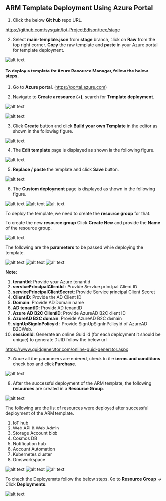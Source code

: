 ## ARM Template Deployment Using Azure Portal

1.	Click the below **Git hub** repo URL.

https://github.com/sysgain/Iot-ProjectEdison/tree/stage

2.	Select **main-template.json** from **stage** branch, click on **Raw** from the top right corner. **Copy** the raw template and **paste** in your Azure portal for template deployment.

![alt text](https://github.com/ChaitanyaGeddam/edison/raw/master/images/EdisonRmd1.png)

#### To deploy a template for Azure Resource Manager, follow the below steps.

1.	Go to **Azure portal**. (https://portal.azure.com)

2.	Navigate to **Create a resource (+)**, search for **Template deployment**.

![alt text](https://github.com/ChaitanyaGeddam/edison/raw/master/images/EdisonRmd2.png)

![alt text](https://github.com/ChaitanyaGeddam/edison/raw/master/images/EdisonRmd3.PNG)

3.	Click **Create** button and click **Build your own Template** in the editor as shown in the following figure.

![alt text](https://github.com/ChaitanyaGeddam/edison/raw/master/images/EdisonRmd4.PNG)

4.	The **Edit template** page is displayed as shown in the following figure.

![alt text](https://github.com/ChaitanyaGeddam/edison/raw/master/images/EdisonRmd5.PNG)

5.	**Replace / paste** the template and click **Save** button.

![alt text](https://github.com/ChaitanyaGeddam/edison/raw/master/images/EdisonRmd6.PNG)

6.	The **Custom deployment** page is displayed as shown in the following figure.

![alt text](https://github.com/ChaitanyaGeddam/edison/raw/master/images/EdisonRmd7.PNG)
![alt text](https://github.com/ChaitanyaGeddam/edison/raw/master/images/EdisonRmd8.PNG)
![alt text](https://github.com/ChaitanyaGeddam/edison/raw/master/images/EdisonRmd9.PNG)

To deploy the template, we need to create the **resource group** for that.

To create the new **resource group** Click **Create New** and provide the **Name** of the resource group.

![alt text](https://github.com/ChaitanyaGeddam/edison/raw/master/images/EdisonRmd10.PNG)

The following are the **parameters** to be passed while deploying the template.

![alt text](https://github.com/ChaitanyaGeddam/edison/raw/master/images/EdisonRmd11.PNG)
![alt text](https://github.com/ChaitanyaGeddam/edison/raw/master/images/EdisonRmd12.PNG)
![alt text](https://github.com/ChaitanyaGeddam/edison/raw/master/images/EdisonRmd13.PNG)

**Note:** 
1.	**tenantId**: Provide your Azure tenantId
2.  **servicePrincipalClientId** : Provide Service principal Client ID
3.  **servicePrincipalClientSecret**: Provide Service principal Client Secret
4.	**ClientID**: Provide the AD Client ID
5.	**Domain**: Provide AD Domain name
6.  **AD tenantID**: Provide AD tenantID
7.  **Azure AD B2C ClientID**: Provide AzureAD B2C client ID
8.  **AzureAD B2C domain**: Provide AzureAD B2C domain
9.  **signUpSignInPolicyId** : Provide SignUpSignInPolicyId of AzureAD B2CWeb.
10.	**sessionId**: Generate an online Guid id (for each deployment it should be unique)
to generate GUID follow the below url

https://www.guidgenerator.com/online-guid-generator.aspx

7.	Once all the parameters are entered, check in the **terms and conditions** check box and click **Purchase**.

![alt text](https://github.com/ChaitanyaGeddam/edison/raw/master/images/EdisonRmd14.PNG)

8.	After the successful deployment of the ARM template, the following **resources** are created in a **Resource Group**.

![alt text](https://github.com/ChaitanyaGeddam/edison/raw/master/images/EdisonRmd15.PNG)

The following are the list of resources were deployed after successful deployment of the ARM template.

1.	IoT hub
2.	Web API & Web Admin 
3.	Storage Account blob
4.	Cosmos DB
5.	Notification hub
6.	Account Automation
7.	Kubernetes cluster
8.	Omsworkspace


![alt text](https://github.com/ChaitanyaGeddam/edison/raw/master/images/EdisonRmd16.PNG)
![alt text](https://github.com/ChaitanyaGeddam/edison/raw/master/images/EdisonRmd17.PNG)
![alt text](https://github.com/ChaitanyaGeddam/edison/raw/master/images/EdisonRmd19.PNG)

To check the Deployemnts follow the below steps.
Go to **Resource Group** -> Click **Deployments**.

![alt text](https://github.com/ChaitanyaGeddam/edison/raw/master/images/EdisonRmd18.PNG)


 
